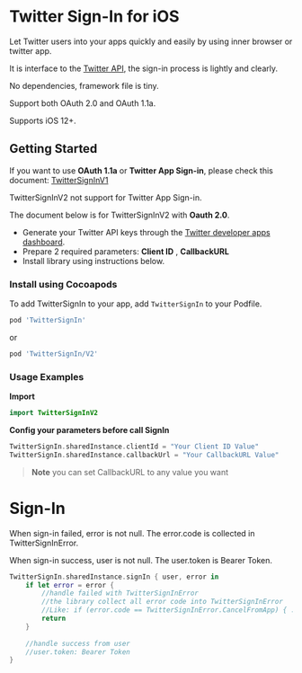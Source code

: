 # Twitter Sign-In for iOS

Let Twitter users into your apps quickly and easily by using inner browser or twitter app.

It is interface to the [Twitter API](https://developer.twitter.com/en/docs/authentication/oauth-1-0a/obtaining-user-access-tokens), the sign-in process is lightly and clearly.

No dependencies, framework file is tiny.

Support both OAuth 2.0 and OAuth 1.1a.

Supports iOS 12+.

## Getting Started

If you want to use **OAuth 1.1a** or **Twitter App Sign-in**, please check this document: [TwitterSignInV1](doc/TwitterSignInV1.md)

TwitterSignInV2 not support for Twitter App Sign-in.

The document below is for TwitterSignInV2 with **Oauth 2.0**.

- Generate your Twitter API keys through the [Twitter developer apps dashboard](https://apps.twitter.com/).
- Prepare 2 required parameters: **Client ID** , **CallbackURL**
- Install library using instructions below.

### Install using Cocoapods

To add TwitterSignIn to your app, add `TwitterSignIn` to your Podfile.

```ruby
pod 'TwitterSignIn'
```

or


```ruby
pod 'TwitterSignIn/V2'
```

### Usage Examples

**Import**

```swift
import TwitterSignInV2
```

**Config your parameters before call SignIn**

```swift
TwitterSignIn.sharedInstance.clientId = "Your Client ID Value"
TwitterSignIn.sharedInstance.callbackUrl = "Your CallbackURL Value"
```

> **Note**
> you can set CallbackURL to any value you want


# Sign-In

When sign-in failed, error is not null. The error.code is collected in TwitterSignInError.

When sign-in success, user is not null. The user.token is Bearer Token.


```swift
TwitterSignIn.sharedInstance.signIn { user, error in
	if let error = error {
		//handle failed with TwitterSignInError
		//the library collect all error code into TwitterSignInError
		//Like: if (error.code == TwitterSignInError.CancelFromApp) { ... }
		return
	}
	
	//handle success from user
	//user.token: Bearer Token
}
```

